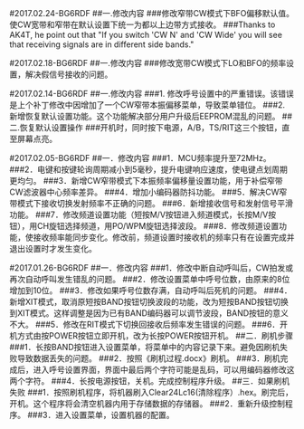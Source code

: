 #2017.02.24-BG6RDF
##一.修改内容
###修改窄带CW模式下BFO偏移默认值。使CW宽带和窄带在默认设置下统一为都以上边带方式接收。
###Thanks to AK4T, he point out that "If you switch 'CW N' and 'CW Wide' you will see that receiving signals are in different side bands."

#2017.02.18-BG6RDF
##一.修改内容
###修改宽带CW模式下LO和BFO的频率设置，解决假信号接收的问题。

#2017.02.14-BG6RDF
##一.修改内容
###1. 修改呼号设置中的严重错误。该错误是上个补丁修改中因增加了一个CW窄带本振偏移菜单，导致菜单错位。
###2. 新增恢复默认设置功能。这个功能解决部分用户升级后EEPROM混乱的问题。
##二.恢复默认设置操作
###开机时，同时按下电源，A/B，TS/RIT这三个按钮，直至屏幕点亮。

#2017.02.05-BG6RDF
##一．修改内容
###1．MCU频率提升至72MHz。
###2．电键和按键轮询周期减小到5毫秒，提升电键响应速度，使电键点划周期更均匀。
###3．新增CW窄带模式下本振频率偏移量设置功能，用于补偿窄带CW滤波器中心频率差异。
###4．增加小编码器防抖功能。
###5．解决CW窄带模式下接收切换发射频率不正确的问题。
###6．新增接收信号和发射信号平滑功能。
###7．修改频道设置功能（短按M/V按钮进入频道模式，长按M/V按钮），用CH旋钮选择频道，用PO/WPM旋钮选择波段。
###8．修改频道设置功能，使接收频率能同步变化。修改前，频道设置时接收机的频率只有在设置完成并退出设置时才发生变化。

#2017.01.26-BG6RDF
##一．修改内容
###1．修改中断自动呼叫后，CW拍发或再次自动呼叫发生错乱的问题。
###2．修改设置菜单中呼号位数，由原来的8位增加到10位。
###3．修改如果呼号位数存满，自动呼叫后死机的问题。
###4．新增XIT模式，取消原短按BAND按钮切换波段的功能，改为短按BAND按钮切换到XIT模式。这样调整是因为已有BAND编码器可以调节波段，BAND按钮的意义不大。
###5．修改在RIT模式下切换回接收后频率发生错误的问题。
###6．开机方式由按POWER按钮立即开机，改为长按POWER按钮开机。
##二．刷机步骤
###1．长按BAND按钮进入设置菜单，将菜单中的内容记录下来。避免因刷机失败导致数据丢失的问题。
###2．按照《刷机过程.docx》刷机。
###3．刷机完成后，进入呼号设置界面，界面中最后两个字符可能是乱码，可以用编码器修改这两个字符。
###4．长按电源按钮，关机。完成控制程序升级。
##三．如果刷机失败
###1．按照刷机程序，将机器刷入Clear24Lc16(清除程序）.hex。刷完后，开机。这个程序将会清空机器内用于存储数据的存储器。
###2．重新升级控制程序。
###3．进入设置菜单，设置机器的配置。
